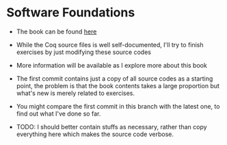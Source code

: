# Software Foundations

* The book can be found [here](http://www.cis.upenn.edu/~bcpierce/sf/)

* While the Coq source files is well self-documented, I'll try to
finish exercises by just modifying these source codes

* More information will be available as I explore more about this book

* The first commit contains just a copy of all source codes as a starting point,
the problem is that the book contents takes a large proportion but what's new
is merely related to exercises.

* You might compare the first commit in this branch with the latest one,
to find out what I've done so far.

* TODO: I should better contain stuffs as necessary, rather than copy
everything here which makes the source code verbose.
